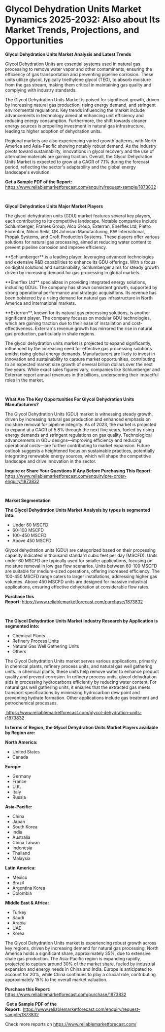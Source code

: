 <p><h1>Glycol Dehydration Units Market Dynamics 2025-2032: Also about Its Market Trends, Projections, and Opportunities</h1></p><p><strong>Glycol Dehydration Units Market Analysis and Latest Trends</strong></p>
<p><p>Glycol Dehydration Units are essential systems used in natural gas processing to remove water vapor and other contaminants, ensuring the efficiency of gas transportation and preventing pipeline corrosion. These units utilize glycol, typically triethylene glycol (TEG), to absorb moisture from the gas stream, making them critical in maintaining gas quality and complying with industry standards.</p><p>The Glycol Dehydration Units Market is poised for significant growth, driven by increasing natural gas production, rising energy demand, and stringent environmental regulations. Key trends influencing the market include advancements in technology aimed at enhancing unit efficiency and reducing energy consumption. Furthermore, the shift towards cleaner energy sources is propelling investment in natural gas infrastructure, leading to higher adoption of dehydration units.</p><p>Regional markets are also experiencing varied growth patterns, with North America and Asia-Pacific showing notably robust demand. As the industry pivots toward sustainability, innovations in glycol recovery and the use of alternative materials are gaining traction. Overall, the Glycol Dehydration Units Market is expected to grow at a CAGR of 7.1% during the forecast period, reflecting the sector's adaptability and the global energy landscape's evolution.</p></p>
<p><strong>Get a Sample PDF of the Report:&nbsp;</strong> <a href="https://www.reliablemarketforecast.com/enquiry/request-sample/1873832?utm_campaign=3091&utm_medium=2&utm_source=Github&utm_content=ia&utm_term=08042025&utm_id=glycol-dehydration-units">https://www.reliablemarketforecast.com/enquiry/request-sample/1873832</a></p>
<p>&nbsp;</p>
<p><strong>Glycol Dehydration Units Major Market Players</strong></p>
<p><p>The glycol dehydration units (GDU) market features several key players, each contributing to its competitive landscape. Notable companies include Schlumberger, Frames Group, Alco Group, Exterran, Enerflex Ltd, Pietro Fiorentini, Nihon Seiki, QB Johnson Manufacturing, KW International, Propak Systems, and Croft Production Systems. These players offer various solutions for natural gas processing, aimed at reducing water content to prevent pipeline corrosion and improve efficiency.</p><p>**Schlumberger** is a leading player, leveraging advanced technologies and extensive R&D capabilities to enhance its GDU offerings. With a focus on digital solutions and sustainability, Schlumberger aims for steady growth driven by increasing demand for gas processing in global markets.</p><p>**Enerflex Ltd** specializes in providing integrated energy solutions, including GDUs. The company has shown consistent growth, supported by strong operational performance and strategic acquisitions. Its revenue has been bolstered by a rising demand for natural gas infrastructure in North America and international markets.</p><p>**Exterran**, known for its natural gas processing solutions, is another significant player. The company focuses on modular GDU technologies, which are gaining traction due to their ease of installation and cost-effectiveness. Exterran's revenue growth has mirrored the rise in natural gas production, particularly in shale regions.</p><p>The glycol dehydration units market is projected to expand significantly, influenced by the increasing need for effective gas processing solutions amidst rising global energy demands. Manufacturers are likely to invest in innovation and sustainability to capture market opportunities, contributing to an expected market size growth of several billion dollars over the next five years. While exact sales figures vary, companies like Schlumberger and Exterran report annual revenues in the billions, underscoring their impactful roles in the market.</p></p>
<p>&nbsp;</p>
<p><strong>What Are The Key Opportunities For Glycol Dehydration Units Manufacturers?</strong></p>
<p><p>The Glycol Dehydration Units (GDU) market is witnessing steady growth, driven by increasing natural gas production and enhanced emphasis on moisture removal for pipeline integrity. As of 2023, the market is projected to expand at a CAGR of 5.8% through the next five years, fueled by rising energy demands and stringent regulations on gas quality. Technological advancements in GDU designs—improving efficiency and reducing operational costs—are further contributing to market expansion. Future outlook suggests a heightened focus on sustainable practices, potentially integrating renewable energy sources, which will shape the competitive landscape and drive innovation in the sector.</p></p>
<p><strong>Inquire or Share Your Questions If Any Before Purchasing This Report:</strong> <a href="https://www.reliablemarketforecast.com/enquiry/pre-order-enquiry/1873832?utm_campaign=3091&utm_medium=2&utm_source=Github&utm_content=ia&utm_term=08042025&utm_id=glycol-dehydration-units">https://www.reliablemarketforecast.com/enquiry/pre-order-enquiry/1873832</a></p>
<p>&nbsp;</p>
<p><strong>Market Segmentation</strong></p>
<p><strong>The Glycol Dehydration Units Market Analysis by types is segmented into:</strong></p>
<p><ul><li>Under 60 MSCFD</li><li>60-100 MSCFD</li><li>100-450 MSCFD</li><li>Above 450 MSCFD</li></ul></p>
<p><p>Glycol dehydration units (GDU) are categorized based on their processing capacity indicated in thousand standard cubic feet per day (MSCFD). Units under 60 MSCFD are typically used for smaller applications, focusing on moisture removal in low gas flow scenarios. Units between 60-100 MSCFD are suitable for medium-sized operations, offering increased efficiency. The 100-450 MSCFD range caters to larger installations, addressing higher gas volumes. Above 450 MSCFD units are designed for massive industrial applications, ensuring effective dehydration at considerable flow rates.</p></p>
<p><strong>Purchase this Report:&nbsp;</strong><a href="https://www.reliablemarketforecast.com/purchase/1873832?utm_campaign=3091&utm_medium=2&utm_source=Github&utm_content=ia&utm_term=08042025&utm_id=glycol-dehydration-units">https://www.reliablemarketforecast.com/purchase/1873832</a></p>
<p>&nbsp;</p>
<p><strong>The Glycol Dehydration Units Market Industry Research by Application is segmented into:</strong></p>
<p><ul><li>Chemical Plants</li><li>Refinery Process Units</li><li>Natural Gas Well Gathering Units</li><li>Others</li></ul></p>
<p><p>The Glycol Dehydration Units market serves various applications, primarily in chemical plants, refinery process units, and natural gas well gathering units. In chemical plants, these units help remove water to enhance product quality and prevent corrosion. In refinery process units, glycol dehydration aids in processing hydrocarbons efficiently by reducing water content. For natural gas well gathering units, it ensures that the extracted gas meets transport specifications by minimizing hydrocarbon dew point and preventing hydrate formation. Other applications include gas treatment and petrochemical processes.</p></p>
<p><a href="https://www.reliablemarketforecast.com/glycol-dehydration-units-r1873832?utm_campaign=3091&utm_medium=2&utm_source=Github&utm_content=ia&utm_term=08042025&utm_id=glycol-dehydration-units">&nbsp;https://www.reliablemarketforecast.com/glycol-dehydration-units-r1873832</a></p>
<p><strong>In terms of Region, the Glycol Dehydration Units Market Players available by Region are:</strong></p>
<p>
    <p> <strong> North America: </strong>
        <ul>
            <li>United States</li>
            <li>Canada</li>
        </ul>
        </p> 
    <p> <strong> Europe: </strong>
        <ul>
            <li>Germany</li>
            <li>France</li>
            <li>U.K.</li>
            <li>Italy</li>
            <li>Russia</li>
        </ul>
        </p> 
    <p> <strong> Asia-Pacific: </strong>
        <ul>
            <li>China</li>
            <li>Japan</li>
            <li>South Korea</li>
            <li>India</li>
            <li>Australia</li>
            <li>China Taiwan</li>
            <li>Indonesia</li>
            <li>Thailand</li>
            <li>Malaysia</li>
        </ul>
        </p> 
    <p> <strong> Latin America: </strong>
        <ul>
            <li>Mexico</li>
            <li>Brazil</li>
            <li>Argentina Korea</li>
            <li>Colombia</li>
        </ul>
        </p> 
    <p> <strong> Middle East & Africa: </strong>
        <ul>
            <li>Turkey</li>
            <li>Saudi</li>
            <li>Arabia</li>
            <li>UAE</li>
            <li>Korea</li>
        </ul>
    </p>
    </p>
<p><p>The Glycol Dehydration Units market is experiencing robust growth across key regions, driven by increasing demand for natural gas processing. North America holds a significant share, approximately 35%, due to extensive shale gas production. The Asia-Pacific region is expanding rapidly, projected to capture around 30% of the market share, fueled by industrial expansion and energy needs in China and India. Europe is anticipated to account for 20%, while China continues to play a crucial role, contributing approximately 15% to the overall market valuation.</p></p>
<p><strong>Purchase this Report: </strong><a href="https://www.reliablemarketforecast.com/purchase/1873832?utm_campaign=3091&utm_medium=2&utm_source=Github&utm_content=ia&utm_term=08042025&utm_id=glycol-dehydration-units">https://www.reliablemarketforecast.com/purchase/1873832</a></p>
<p>&nbsp;<strong>Get a Sample PDF of the Report:&nbsp;&nbsp;</strong><a href="https://www.reliablemarketforecast.com/enquiry/request-sample/1873832?utm_campaign=3091&utm_medium=2&utm_source=Github&utm_content=ia&utm_term=08042025&utm_id=glycol-dehydration-units">https://www.reliablemarketforecast.com/enquiry/request-sample/1873832</a></p>
<p><strong></strong></p>
<p>Check more reports on <a href="https://www.reliablemarketforecast.com/?utm_campaign=3091&utm_medium=2&utm_source=Github&utm_content=ia&utm_term=08042025&utm_id=glycol-dehydration-units">https://www.reliablemarketforecast.com/</a></p>
